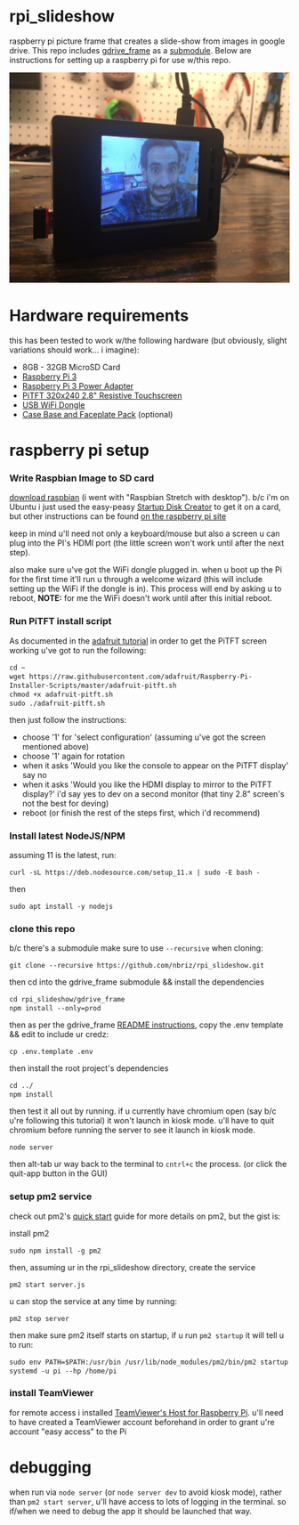 # rpi_slideshow

raspberry pi picture frame that creates a slide-show from images in google drive. This repo includes [gdrive_frame](https://github.com/brizandrew/gdrive_frame) as a [submodule](https://blog.github.com/2016-02-01-working-with-submodules/). Below are instructions for setting up a raspberry pi for use w/this repo.

![Briz Bros Feed Frame](pic.jpg)

# Hardware requirements
this has been tested to work w/the following hardware (but obviously, slight variations should work... i imagine):
- 8GB - 32GB MicroSD Card
- [Raspberry Pi 3](https://www.adafruit.com/product/3055)
- [Raspberry Pi 3 Power Adapter](https://www.adafruit.com/product/1995)
- [PiTFT 320x240 2.8" Resistive Touchscreen](https://www.adafruit.com/product/2298)
- [USB WiFi Dongle](https://www.amazon.com/gp/product/B018LHT6R6/ref=oh_aui_detailpage_o00_s00?ie=UTF8&psc=1)
- [Case Base and Faceplate Pack](https://www.adafruit.com/product/3062) (optional)

# raspberry pi setup

### Write Raspbian Image to SD card
[download raspbian](https://www.raspberrypi.org/downloads/raspbian/) (i went with
"Raspbian Stretch with desktop"). b/c i'm on Ubuntu i just used the easy-peasy [Startup Disk Creator](https://tutorials.ubuntu.com/tutorial/tutorial-create-a-usb-stick-on-ubuntu#0) to get it on a card, but other instructions can be found [on the raspberry pi site](https://www.raspberrypi.org/documentation/installation/installing-images/README.md)

keep in mind u'll need not only a keyboard/mouse but also a screen u can plug into the PI's HDMI port (the little screen won't work until after the next step).

also make sure u've got the WiFi dongle plugged in. when u boot up the Pi for the first time it'll run u through a welcome wizard (this will include setting up the WiFi if the dongle is in). This process will end by asking u to reboot, **NOTE:** for me the WiFi doesn't work until after this initial reboot.

### Run PiTFT install script
As documented in the [adafruit tutorial](https://learn.adafruit.com/adafruit-pitft-28-inch-resistive-touchscreen-display-raspberry-pi/easy-install-2) in order to get the PiTFT screen working u've got to run the following:
```
cd ~
wget https://raw.githubusercontent.com/adafruit/Raspberry-Pi-Installer-Scripts/master/adafruit-pitft.sh
chmod +x adafruit-pitft.sh
sudo ./adafruit-pitft.sh
```
then just follow the instructions:
- choose '1' for 'select configuration' (assuming u've got the screen mentioned above)
- choose '1' again for rotation
- when it asks 'Would you like the console to appear on the PiTFT display' say no
- when it asks 'Would you like the HDMI display to mirror to the PiTFT display?' i'd say yes to dev on a second monitor (that tiny 2.8" screen's not the best for deving)
- reboot (or finish the rest of the steps first, which i'd recommend)

### Install latest NodeJS/NPM

assuming 11 is the latest, run:
```
curl -sL https://deb.nodesource.com/setup_11.x | sudo -E bash -
```
then
```
sudo apt install -y nodejs
```

### clone this repo

b/c there's a submodule make sure to use `--recursive` when cloning:
```
git clone --recursive https://github.com/nbriz/rpi_slideshow.git
```
then cd into the gdrive_frame submodule && install the dependencies
```
cd rpi_slideshow/gdrive_frame
npm install --only=prod
```
then as per the gdrive_frame [README instructions](https://github.com/brizandrew/gdrive_frame), copy the .env template && edit to include ur credz:
```
cp .env.template .env
```
then install the root project's dependencies
```
cd ../
npm install
```
then test it all out by running. if u currently have chromium open (say b/c u're following this tutorial) it won't launch in kiosk mode. u'll have to quit chromium before running the server to see it launch in kiosk mode.
```
node server
```
then alt-tab ur way back to the terminal to `cntrl+c` the process. (or click the quit-app button in the GUI)

### setup pm2 service

check out pm2's [quick start](http://pm2.keymetrics.io/docs/usage/quick-start/) guide for more details on pm2, but the gist is:

install pm2
```
sudo npm install -g pm2
```
then, assuming ur in the rpi_slideshow directory, create the service
```
pm2 start server.js
```
u can stop the service at any time by running:
```
pm2 stop server
```
then make sure pm2 itself starts on startup, if u run `pm2 startup` it will tell u to run:
```
sudo env PATH=$PATH:/usr/bin /usr/lib/node_modules/pm2/bin/pm2 startup systemd -u pi --hp /home/pi
```

### install TeamViewer

for remote access i installed [TeamViewer's Host for Raspberry Pi](https://www.teamviewer.com/en/download/linux/). u'll need to have created a TeamViewer account beforehand in order to grant u're account "easy access" to the Pi

# debugging

when run via `node server` (or `node server dev` to avoid kiosk mode), rather than `pm2 start server`, u'll have access to lots of logging in the terminal. so if/when we need to debug the app it should be launched that way.
